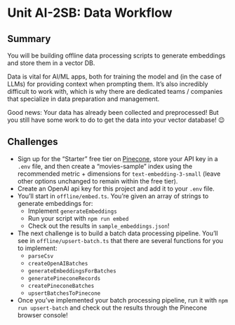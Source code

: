 # Unit AI-2SB: Data Workflow

## Summary

You will be building offline data processing scripts to generate embeddings and store them in a vector DB.

Data is vital for AI/ML apps, both for training the model and (in the case of LLMs) for providing context when prompting them. It’s also incredibly difficult to work with, which is why there are dedicated teams / companies that specialize in data preparation and management.

Good news: Your data has already been collected and preprocessed! But you still have some work to do to get the data into your vector database! 😉

## Challenges

- Sign up for the “Starter” free tier on [Pinecone](https://www.pinecone.io/), store your API key in a `.env` file, and then create a “movies-sample” index using the recommended metric + dimensions for `text-embedding-3-small` (leave other options unchanged to remain within the free tier).
- Create an OpenAI api key for this project and add it to your `.env` file.
- You’ll start in `offline/embed.ts`. You’re given an array of strings to generate embeddings for:
  - Implement `generateEmbeddings`
  - Run your script with `npm run embed`
  - Check out the results in `sample_embeddings.json`!
- The next challenge is to build a batch data processing pipeline. You’ll see in `offline/upsert-batch.ts` that there are several functions for you to implement:
  - `parseCsv`
  - `createOpenAIBatches`
  - `generateEmbeddingsForBatches`
  - `generatePineconeRecords`
  - `createPineconeBatches`
  - `upsertBatchesToPinecone`
- Once you’ve implemented your batch processing pipeline, run it with `npm run upsert-batch` and check out the results through the Pinecone browser console!
